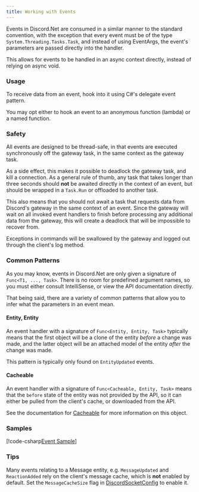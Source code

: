 ```yaml
---
title: Working with Events
---
```


Events in Discord.Net are consumed in a similar manner to the standard
convention, with the exception that every event must be of the type
`System.Threading.Tasks.Task`, and instead of using EventArgs, the
event's parameters are passed directly into the handler.

This allows for events to be handled in an async context directly,
instead of relying on async void.

### Usage

To receive data from an event, hook into it using C#'s delegate
event pattern.

You may opt either to hook an event to an anonymous function (lambda)
or a named function.

### Safety

All events are designed to be thread-safe, in that events are executed
synchronously off the gateway task, in the same context as the gateway
task.

As a side effect, this makes it possible to deadlock the gateway task,
and kill a connection. As a general rule of thumb, any task that takes
longer than three seconds should **not** be awaited directly in the
context of an event, but should be wrapped in a `Task.Run` or
offloaded to another task.

This also means that you should not await a task that requests data
from Discord's gateway in the same context of an event. Since the
gateway will wait on all invoked event handlers to finish before
processing any additional data from the gateway, this will create
a deadlock that will be impossible to recover from.

Exceptions in commands will be swallowed by the gateway and logged out
through the client's log method.

### Common Patterns

As you may know, events in Discord.Net are only given a signature of
`Func<T1, ..., Task>`. There is no room for predefined argument names,
so you must either consult IntelliSense, or view the API documentation
directly.

That being said, there are a variety of common patterns that allow you
to infer what the parameters in an event mean.

#### Entity, Entity

An event handler with a signature of `Func<Entity, Entity, Task>`
typically means that the first object will be a clone of the entity
_before_ a change was made, and the latter object will be an attached
model of the entity _after_ the change was made.

This pattern is typically only found on `EntityUpdated` events.

#### Cacheable

An event handler with a signature of `Func<Cacheable, Entity, Task>`
means that the `before`	state of the entity was not provided by the
API, so it can either be pulled from the client's cache, or
downloaded from the API.

See the documentation for [Cacheable] for more information on this
object.

[Cacheable]: xref:Discord.Cacheable`2

### Samples

[!code-csharp[Event Sample](samples/events.cs)]

### Tips

Many events relating to a Message entity, e.g. `MessageUpdated`
and `ReactionAdded` rely on the client's message cache, which is
**not** enabled by default. Set the `MessageCacheSize` flag in
[DiscordSocketConfig] to enable it.

[DiscordSocketConfig]: xref:Discord.WebSocket.DiscordSocketConfig